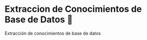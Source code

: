 # Extraccion de Conocimientos de Base de Datos :blue_book:
Extracción de conocimientos de base de datos 
